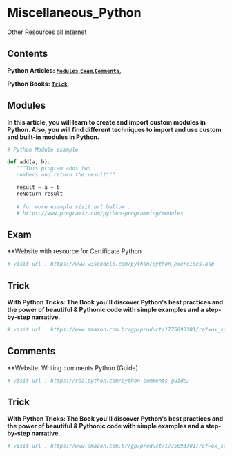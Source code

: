 # Miscellaneous_Python
Other Resources all internet


Contents
--------
**Python Articles:** **[`Modules`](#modules)__,__[`Exam`](#exam)__,__[`Comments`](#comments)__,__**

**Python Books:** **[`Trick`](#trick)__,__**

Modules
--------
**In this article, you will learn to create and import custom modules in Python. Also, you will find different techniques to import and use custom and built-in modules in Python.**

```python
# Python Module example

def add(a, b):
   """This program adds two
   numbers and return the result"""

   result = a + b
   reNoturn result
   
   # for more example visit url bellow :
   # https://www.programiz.com/python-programming/modules
```
Exam
--------
**Website with resource for Certificate Python

```python
# visit url : https://www.w3schools.com/python/python_exercises.asp
```
Trick
--------
**With Python Tricks: The Book you'll discover Python's best practices and the power of beautiful & Pythonic code with simple examples and a step-by-step narrative.**

```python
# visit url : https://www.amazon.com.br/gp/product/1775093301/ref=ox_sc_act_title_2?smid=A1ZZFT5FULY4LN&psc=1
```
Comments
--------
**Website: Writing comments Python (Guide)

```python
# visit url : https://realpython.com/python-comments-guide/
```
Trick
--------
**With Python Tricks: The Book you'll discover Python's best practices and the power of beautiful & Pythonic code with simple examples and a step-by-step narrative.**

```python
# visit url : https://www.amazon.com.br/gp/product/1775093301/ref=ox_sc_act_title_2?smid=A1ZZFT5FULY4LN&psc=1
```
